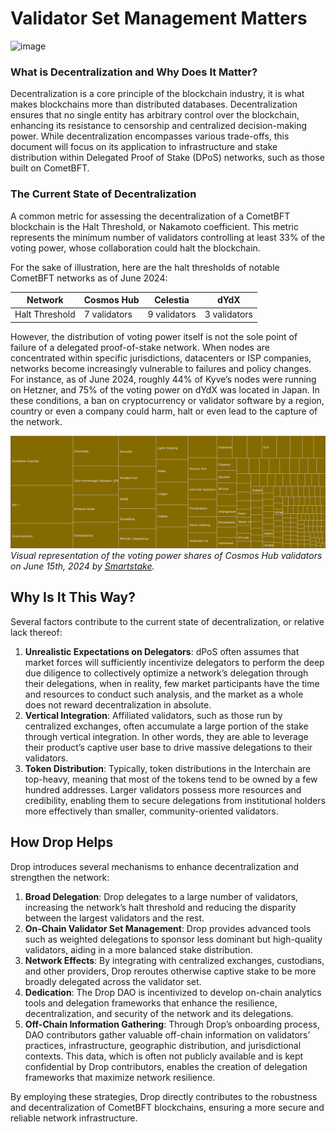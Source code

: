 # Validator Set Management Matters
![image](https://github.com/hadronlabs-org/drop-docs/assets/103267218/6958a262-06f3-42f0-b156-48e9f5ac730f)

### What is Decentralization and Why Does It Matter?

Decentralization is a core principle of the blockchain industry, it is what makes blockchains more than distributed databases. Decentralization ensures that no single entity has arbitrary control over the blockchain, enhancing its resistance to censorship and centralized decision-making power. While decentralization encompasses various trade-offs, this document will focus on its application to infrastructure and stake distribution within Delegated Proof of Stake (DPoS) networks, such as those built on CometBFT.

### The Current State of Decentralization

A common metric for assessing the decentralization of a CometBFT blockchain is the Halt Threshold, or Nakamoto coefficient. This metric represents the minimum number of validators controlling at least 33% of the voting power, whose collaboration could halt the blockchain. 

For the sake of illustration, here are the halt thresholds of notable CometBFT networks as of June 2024: 

| Network | Cosmos Hub | Celestia | dYdX  |
| --- | --- | --- | --- |
| Halt Threshold | 7 validators | 9 validators | 3 validators |

However, the distribution of voting power itself is not the sole point of failure of a delegated proof-of-stake network. When nodes are concentrated within specific jurisdictions, datacenters or ISP companies, networks become increasingly vulnerable to failures and policy changes. For instance, as of June 2024, roughly 44% of Kyve’s nodes were running on Hetzner, and 75% of the voting power on dYdX was located in Japan. In these conditions, a ban on cryptocurrency or validator software by a region, country or even a company could harm, halt or even lead to the capture of the network. 

![image](/img/voting_power.png)
*Visual representation of the voting power shares of Cosmos Hub validators on June 15th, 2024 by [Smartstake](https://analytics.smartstake.io/cosmos/stats).*

## Why Is It This Way?

Several factors contribute to the current state of decentralization, or relative lack thereof:

1. **Unrealistic Expectations on Delegators**: dPoS often assumes that market forces will sufficiently incentivize delegators to perform the deep due diligence to collectively optimize a network’s delegation through their delegations, when in reality, few market participants have the time and resources to conduct such analysis, and the market as a whole does not reward decentralization in absolute. 
2. **Vertical Integration**: Affiliated validators, such as those run by centralized exchanges, often accumulate a large portion of the stake through vertical integration. In other words, they are able to leverage their product’s captive user base to drive massive delegations to their validators. 
3. **Token Distribution**: Typically, token distributions in the Interchain are top-heavy, meaning that most of the tokens tend to be owned by a few hundred addresses. Larger validators possess more resources and credibility, enabling them to secure delegations from institutional holders more effectively than smaller, community-oriented validators.

## How Drop Helps

Drop introduces several mechanisms to enhance decentralization and strengthen the network:

1. **Broad Delegation**: Drop delegates to a large number of validators, increasing the network’s halt threshold and reducing the disparity between the largest validators and the rest.
2. **On-Chain Validator Set Management**: Drop provides advanced tools such as weighted delegations to sponsor less dominant but high-quality validators, aiding in a more balanced stake distribution.
3. **Network Effects**: By integrating with centralized exchanges, custodians, and other providers, Drop reroutes otherwise captive stake to be more broadly delegated across the validator set.
4. **Dedication**: The Drop DAO is incentivized to develop on-chain analytics tools and delegation frameworks that enhance the resilience, decentralization, and security of the network and its delegations.
5. **Off-Chain Information Gathering**: Through Drop’s onboarding process, DAO contributors gather valuable off-chain information on validators’ practices, infrastructure, geographic distribution, and jurisdictional contexts. This data, which is often not publicly available and is kept confidential by Drop contributors, enables the creation of delegation frameworks that maximize network resilience.

By employing these strategies, Drop directly contributes to the robustness and decentralization of CometBFT blockchains, ensuring a more secure and reliable network infrastructure.
